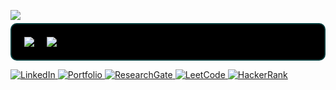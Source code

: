 <p style="margin-bottom: 5px;">
  <img src="https://readme-typing-svg.herokuapp.com?font=Fira+Code:bold&size=20&pause=100&color=00CFFF&center=false&vCenter=false&width=800&lines=Hi%2C+I+tryna+learn+more+than+%22Hello%2C+World%21%22" />
</p>



<!-- GitHub Stats Side by Side -->
<div style="display: flex; gap: 20px; background-color: #000000; padding: 20px; border-radius: 10px; border: 2px solid #003A3A;">
  <img src="https://github-readme-stats.vercel.app/api?username=ImamHasnat&show_icons=true&count_private=true&bg_color=000000&title_color=B22222&text_color=4F9B9B&icon_color=87CEEB&border_color=003A3A" loading="lazy" />
  
  <img src="https://github-readme-stats.vercel.app/api/top-langs/?username=ImamHasnat&layout=compact&langs_count=10&bg_color=000000&title_color=B22222&text_color=4F9B9B&icon_color=87CEEB&border_color=003A3A" style="display: flex; flex-wrap: nowrap;" loading="lazy" />
</div>

<p></p>
<p style="margin-top: 5px;">
  <a href="https://linkedin.com/in/yourprofile" target="_blank">
    <img src="https://img.shields.io/badge/LinkedIn-0077B5?style=flat&logo=linkedin&logoColor=white" alt="LinkedIn" />
  </a>
  <a href="https://imammam070.my.canva.site/1" target="_blank">
    <img src="https://img.shields.io/badge/Portfolio-FF5722?style=flat&logo=google-chrome&logoColor=white" alt="Portfolio" />
  </a>
  <a href="https://www.researchgate.net/profile/Imam-Hasnat/research" target="_blank">
    <img src="https://img.shields.io/badge/ResearchGate-00CC66?style=flat&logo=researchgate&logoColor=white" alt="ResearchGate" />
  </a>
  <a href="https://leetcode.com/u/Imam_Hasnat/" target="_blank">
    <img src="https://img.shields.io/badge/LeetCode-FFA116?style=flat&logo=leetcode&logoColor=black" alt="LeetCode" />
  </a>
  <a href="https://www.hackerrank.com/profile/imamhasnat3" target="_blank">
    <img src="https://img.shields.io/badge/HackerRank-2EC866?style=flat&logo=hackerrank&logoColor=white" alt="HackerRank" />
  </a>
</p>
